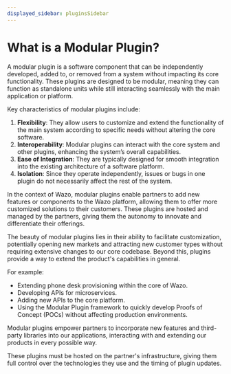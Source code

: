 ```yaml
---
displayed_sidebar: pluginsSidebar
---
```


# What is a Modular Plugin?

A modular plugin is a software component that can be independently developed, added to, or removed from a system without impacting its core functionality. These plugins are designed to be modular, meaning they can function as standalone units while still interacting seamlessly with the main application or platform.

Key characteristics of modular plugins include:

1. **Flexibility**: They allow users to customize and extend the functionality of the main system according to specific needs without altering the core software.
2. **Interoperability**: Modular plugins can interact with the core system and other plugins, enhancing the system’s overall capabilities.
3. **Ease of Integration**: They are typically designed for smooth integration into the existing architecture of a software platform.
4. **Isolation**: Since they operate independently, issues or bugs in one plugin do not necessarily affect the rest of the system.

In the context of Wazo, modular plugins enable partners to add new features or components to the Wazo platform, allowing them to offer more customized solutions to their customers. These plugins are hosted and managed by the partners, giving them the autonomy to innovate and differentiate their offerings.

The beauty of modular plugins lies in their ability to facilitate customization, potentially opening new markets and attracting new customer types without requiring extensive changes to our core codebase. Beyond this, plugins provide a way to extend the product's capabilities in general.

For example:

- Extending phone desk provisioning within the core of Wazo.
- Developing APIs for microservices.
- Adding new APIs to the core platform.
- Using the Modular Plugin framework to quickly develop Proofs of Concept (POCs) without affecting production environments.

Modular plugins empower partners to incorporate new features and third-party libraries into our applications, interacting with and extending our products in every possible way.

These plugins must be hosted on the partner's infrastructure, giving them full control over the technologies they use and the timing of plugin updates.
